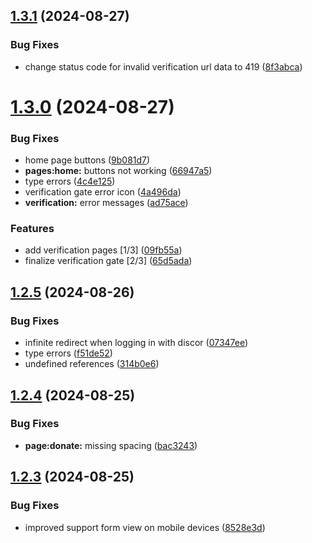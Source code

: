 ## [1.3.1](https://github.com/onesoft-sudo/sudobot-dashboard/compare/v1.3.0...v1.3.1) (2024-08-27)


### Bug Fixes

* change status code for invalid verification url data to 419 ([8f3abca](https://github.com/onesoft-sudo/sudobot-dashboard/commit/8f3abca7bb65134dfcd6ed81930e3f1f09422c64))



# [1.3.0](https://github.com/onesoft-sudo/sudobot-dashboard/compare/v1.2.5...v1.3.0) (2024-08-27)


### Bug Fixes

* home page buttons ([9b081d7](https://github.com/onesoft-sudo/sudobot-dashboard/commit/9b081d7d8f891ddd44945e61a4a83928fd30ec94))
* **pages:home:** buttons not working ([66947a5](https://github.com/onesoft-sudo/sudobot-dashboard/commit/66947a5f8238557425ec47817ab42f154475e378))
* type errors ([4c4e125](https://github.com/onesoft-sudo/sudobot-dashboard/commit/4c4e1251581bac3c55f9d6042038c796a30595bd))
* verification gate error icon ([4a496da](https://github.com/onesoft-sudo/sudobot-dashboard/commit/4a496dad9822b07c16cba80cb28c937d5b9b3424))
* **verification:** error messages ([ad75ace](https://github.com/onesoft-sudo/sudobot-dashboard/commit/ad75ace52016f91e3099d7926bbf63a8161cc57f))


### Features

* add verification pages [1/3] ([09fb55a](https://github.com/onesoft-sudo/sudobot-dashboard/commit/09fb55a8aa0eb4207038d0a99218caabca12d289))
* finalize verification gate [2/3] ([65d5ada](https://github.com/onesoft-sudo/sudobot-dashboard/commit/65d5ada407a64245e6cffecfe25352dc1f5f121a))



## [1.2.5](https://github.com/onesoft-sudo/sudobot-dashboard/compare/v1.2.4...v1.2.5) (2024-08-26)


### Bug Fixes

* infinite redirect when logging in with discor ([07347ee](https://github.com/onesoft-sudo/sudobot-dashboard/commit/07347eeb1dcb6c14a598fa925e3ce6f76a8eedc0))
* type errors ([f51de52](https://github.com/onesoft-sudo/sudobot-dashboard/commit/f51de52ebefdbcdf18ab081e754990a9d0a8a24a))
* undefined references ([314b0e6](https://github.com/onesoft-sudo/sudobot-dashboard/commit/314b0e64f376c640561bcc07129ab603fd879ecd))



## [1.2.4](https://github.com/onesoft-sudo/sudobot-dashboard/compare/v1.2.3...v1.2.4) (2024-08-25)


### Bug Fixes

* **page:donate:** missing spacing ([bac3243](https://github.com/onesoft-sudo/sudobot-dashboard/commit/bac3243a29cc98cfb2704c79bd711fee49e61153))



## [1.2.3](https://github.com/onesoft-sudo/sudobot-dashboard/compare/v1.2.2...v1.2.3) (2024-08-25)


### Bug Fixes

* improved support form view on mobile devices ([8528e3d](https://github.com/onesoft-sudo/sudobot-dashboard/commit/8528e3d173bc6da931a9077810d23f6a8d84c63e))



